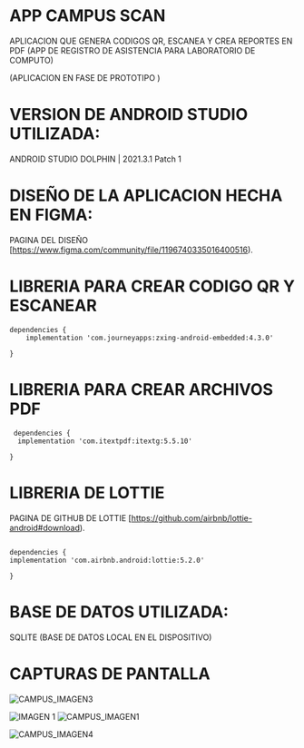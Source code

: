 # APP CAMPUS SCAN
APLICACION QUE GENERA CODIGOS QR, ESCANEA Y CREA REPORTES EN PDF (APP DE REGISTRO DE ASISTENCIA PARA LABORATORIO DE COMPUTO)

(APLICACION EN FASE DE PROTOTIPO )

# VERSION DE ANDROID STUDIO UTILIZADA: 
ANDROID STUDIO DOLPHIN | 2021.3.1 Patch 1

# DISEÑO DE LA APLICACION HECHA EN FIGMA:

PAGINA DEL DISEÑO [https://www.figma.com/community/file/1196740335016400516). 

# LIBRERIA PARA CREAR CODIGO QR Y ESCANEAR

```
dependencies {
    implementation 'com.journeyapps:zxing-android-embedded:4.3.0'

}

```
# LIBRERIA PARA CREAR ARCHIVOS PDF

```
 dependencies {
  implementation 'com.itextpdf:itextg:5.5.10'

}   
  ``` 

 # LIBRERIA DE LOTTIE  
  PAGINA DE GITHUB DE LOTTIE [https://github.com/airbnb/lottie-android#download).
   ``` 
 
  dependencies {
   implementation 'com.airbnb.android:lottie:5.2.0'

}  
  ``` 
  
 # BASE DE DATOS UTILIZADA:
 SQLITE (BASE DE DATOS LOCAL EN EL DISPOSITIVO)
  
 # CAPTURAS DE PANTALLA
  
 ![CAMPUS_IMAGEN3](https://user-images.githubusercontent.com/110186923/213940476-7a6055c9-32ed-45a9-9dcd-a0e2c95b6bd0.jpg)
 
 ![IMAGEN 1](https://user-images.githubusercontent.com/110186923/213939639-b91b6689-c28e-4caf-8d70-c2b26e50aaca.jpg) 
 ![CAMPUS_IMAGEN1](https://user-images.githubusercontent.com/110186923/213939581-060a278a-2992-49db-bfe3-f0833c27f216.jpg)
 

![CAMPUS_IMAGEN4](https://user-images.githubusercontent.com/110186923/213940533-b6844500-890a-4d9f-9b06-290844e0ab26.jpg)
